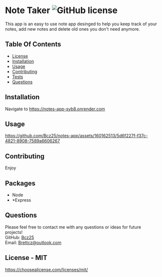 # Note Taker ![GitHub license](https://img.shields.io/github/license/Naereen/StrapDown.js.svg)
This app is an easy to use note app desinged to help you keep track of your notes, add new notes and delete old ones you don't need anymore. 

## Table Of Contents
* [License](#license)   
* [Installation](#install)
* [Usage](#use)
* [Contributing](#contributing)
* [Tests](#test)
* [Questions](#questions)

<a name="install"></a>
## Installation
Navigate to https://notes-app-syb8.onrender.com

<a name="use"></a>
## Usage
https://github.com/Bcz25/notes-app/assets/160162513/5d6f227f-f37c-4821-8908-7589a6606267

<a name="contributing"></a>
## Contributing
Enjoy

<a name="test"></a>
## Packages
* Node
* *Express

<a name="questions"></a>
## Questions
Please feel free to contact me with any questions or ideas for future projects!<br>
GitHub: [Bcz25](https://github.com/Bcz25)<br>
Email: Brettcz@outlook.com

<a name="license"></a>
## License - MIT
https://choosealicense.com/licenses/mit/

